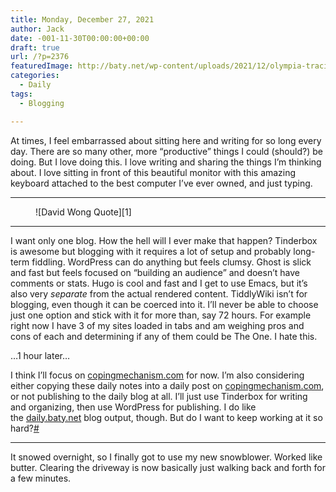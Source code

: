 ```yaml
---
title: Monday, December 27, 2021
author: Jack
date: -001-11-30T00:00:00+00:00
draft: true
url: /?p=2376
featuredImage: http://baty.net/wp-content/uploads/2021/12/olympia-tracing.jpg
categories:
  - Daily
tags:
  - Blogging

---
```

At times, I feel embarrassed about sitting here and writing for so long every day. There are so many other, more &#8220;productive&#8221; things I could (should?) be doing. But I love doing this. I love writing and sharing the things I&#8217;m thinking about. I love sitting in front of this beautiful monitor with this amazing keyboard attached to the best computer I&#8217;ve ever owned, and just typing.

<hr class="wp-block-separator is-style-dots" />
<figure class="wp-block-image">
![David Wong Quote][1] </figure> 

<hr class="wp-block-separator is-style-dots" />

I want only one blog. How the hell will I ever make that happen? Tinderbox is awesome but blogging with it requires a lot of setup and probably long-term fiddling. WordPress can do anything but feels clumsy. Ghost is slick and fast but feels focused on &#8220;building an audience&#8221; and doesn&#8217;t have comments or stats. Hugo is cool and fast and I get to use Emacs, but it&#8217;s also very&nbsp;_separate_&nbsp;from the actual rendered content. TiddlyWiki isn&#8217;t for blogging, even though it can be coerced into it. I&#8217;ll never be able to choose just one option and stick with it for more than, say 72 hours. For example right now I have 3 of my sites loaded in tabs and am weighing pros and cons of each and determining if any of them could be The One. I hate this.

&#8230;1 hour later&#8230;

I think I&#8217;ll focus on&nbsp;[copingmechanism.com][2]&nbsp;for now. I&#8217;m also considering either copying these daily notes into a daily post on&nbsp;[copingmechanism.com][2], or not publishing to the daily blog at all. I&#8217;ll just use Tinderbox for writing and organizing, then use WordPress for publishing. I do like the&nbsp;[daily.baty.net][3]&nbsp;blog output, though. But do I want to keep working at it so hard?[#][4]

<hr class="wp-block-separator is-style-dots" />

It snowed overnight, so I finally got to use my new snowblower. Worked like butter. Clearing the driveway is now basically just walking back and forth for a few minutes.

 [1]: http://localhost/img/2021/20211227-spiders.png
 [2]: http://baty.net/
 [3]: http://daily.baty.net/
 [4]: http://localhost/posts/2021/12/27/I-got-to-use-my-new-snow.html